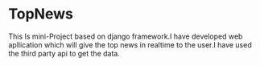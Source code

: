 # TopNews
This Is mini-Project based on django framework.I have developed web apllication which will give the top news in 
realtime to the user.I have used the third party api to get the data.
